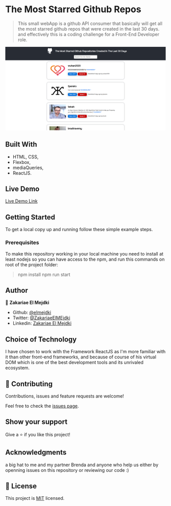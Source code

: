 # The Most Starred Github Repos

> This small webApp is a github API consumer that basically will get all the most starred github repos that were created in the last 30 days. and effectively this is a coding challenge for a Front-End Developer role.

![screenshot](./Screenshot.png)

## Built With

- HTML, CSS,
- Flexbox,
- mediaQueries,
- ReactJS.

## Live Demo

[Live Demo Link](https://raw.githack.com/elmejdki/the_most_starred_github_repos/master/build/index.html)

## Getting Started

To get a local copy up and running follow these simple example steps.

### Prerequisites

To make this repository working in your local machine you need to install at least nodejs so you can have access to the npm, and run this commands on root of the project folder:

> npm install
> npm run start

## Author

👤 **Zakariae El Mejdki**

- Github: [@elmejdki](https://github.com/elmejdki)
- Twitter: [@ZakariaeElMEjdki](https://twitter.com/0ca7848f87ab470)
- Linkedin: [Zakariae El Mejdki](https://www.linkedin.com/in/zakariae-el-mejdki-644898139/)

## Choice of Technology

I have chosen to work with the Framework ReactJS as I'm more familiar with it than other front-end frameworks, and because of course of his virtual DOM which is one of the best development tools and its unrivaled ecosystem.

## 🤝 Contributing

Contributions, issues and feature requests are welcome!

Feel free to check the [issues page](https://github.com/elmejdki/TNW-clone/issues).

## Show your support

Give a ⭐️ if you like this project!

## Acknowledgments

a big hat to me and my partner Brenda and anyone who help us either by openning issues on this repository or reviewing our code :)

## 📝 License

This project is [MIT](lic.url) licensed.
